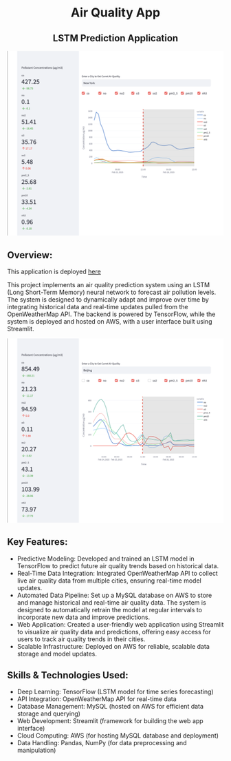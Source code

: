 <center><h1>Air Quality App</h1></center>
<center><h2>LSTM Prediction Application</h2></center>

<img src="assets/img/app_nyc.png" class="img-responsive" alt="">

## Overview:

This application is deployed [here](https://air-quality-app-wr4z.onrender.com)

This project implements an air quality prediction system using an LSTM (Long Short-Term Memory) neural network to forecast air pollution levels. The system is designed to dynamically adapt and improve over time by integrating historical data and real-time updates pulled from the OpenWeatherMap API. The backend is powered by TensorFlow, while the system is deployed and hosted on AWS, with a user interface built using Streamlit.

<img src="assets/img/app_beijing.png" class="img-responsive" alt="">

## Key Features:
+ Predictive Modeling: Developed and trained an LSTM model in TensorFlow to predict future air quality trends based on historical data.
+ Real-Time Data Integration: Integrated OpenWeatherMap API to collect live air quality data from multiple cities, ensuring real-time model updates.
+ Automated Data Pipeline: Set up a MySQL database on AWS to store and manage historical and real-time air quality data. The system is designed to automatically retrain the model at regular intervals to incorporate new data and improve predictions.
+ Web Application: Created a user-friendly web application using Streamlit to visualize air quality data and predictions, offering easy access for users to track air quality trends in their cities.
+ Scalable Infrastructure: Deployed on AWS for reliable, scalable data storage and model updates.

## Skills & Technologies Used:
+ Deep Learning: TensorFlow (LSTM model for time series forecasting)
+ API Integration: OpenWeatherMap API for real-time data
+ Database Management: MySQL (hosted on AWS for efficient data storage and querying)
+ Web Development: Streamlit (framework for building the web app interface)
+ Cloud Computing: AWS (for hosting MySQL database and deployment)
+ Data Handling: Pandas, NumPy (for data preprocessing and manipulation)
